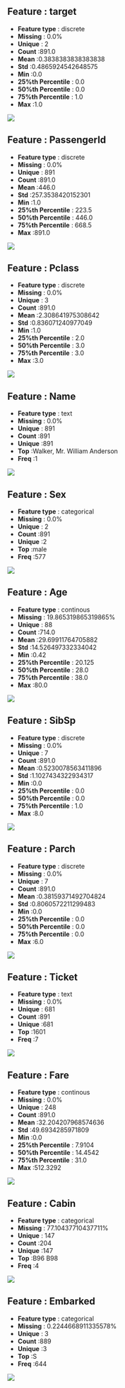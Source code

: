 ## Feature : target
- **Feature type** : discrete
- **Missing** : 0.0%
- **Unique** : 2
- **Count** :891.0
- **Mean** :0.3838383838383838
- **Std** :0.4865924542648575
- **Min** :0.0
- **25%th Percentile** : 0.0
- **50%th Percentile** : 0.0
- **75%th Percentile** : 1.0
- **Max** :1.0

![](target.png)
## Feature : PassengerId
- **Feature type** : discrete
- **Missing** : 0.0%
- **Unique** : 891
- **Count** :891.0
- **Mean** :446.0
- **Std** :257.3538420152301
- **Min** :1.0
- **25%th Percentile** : 223.5
- **50%th Percentile** : 446.0
- **75%th Percentile** : 668.5
- **Max** :891.0

![](PassengerId.png)
## Feature : Pclass
- **Feature type** : discrete
- **Missing** : 0.0%
- **Unique** : 3
- **Count** :891.0
- **Mean** :2.308641975308642
- **Std** :0.836071240977049
- **Min** :1.0
- **25%th Percentile** : 2.0
- **50%th Percentile** : 3.0
- **75%th Percentile** : 3.0
- **Max** :3.0

![](Pclass.png)
## Feature : Name
- **Feature type** : text
- **Missing** : 0.0%
- **Unique** : 891
- **Count** :891
- **Unique** :891
- **Top** :Walker, Mr. William Anderson
- **Freq** :1

![](Name.png)
## Feature : Sex
- **Feature type** : categorical
- **Missing** : 0.0%
- **Unique** : 2
- **Count** :891
- **Unique** :2
- **Top** :male
- **Freq** :577

![](Sex.png)
## Feature : Age
- **Feature type** : continous
- **Missing** : 19.865319865319865%
- **Unique** : 88
- **Count** :714.0
- **Mean** :29.69911764705882
- **Std** :14.526497332334042
- **Min** :0.42
- **25%th Percentile** : 20.125
- **50%th Percentile** : 28.0
- **75%th Percentile** : 38.0
- **Max** :80.0

![](Age.png)
## Feature : SibSp
- **Feature type** : discrete
- **Missing** : 0.0%
- **Unique** : 7
- **Count** :891.0
- **Mean** :0.5230078563411896
- **Std** :1.1027434322934317
- **Min** :0.0
- **25%th Percentile** : 0.0
- **50%th Percentile** : 0.0
- **75%th Percentile** : 1.0
- **Max** :8.0

![](SibSp.png)
## Feature : Parch
- **Feature type** : discrete
- **Missing** : 0.0%
- **Unique** : 7
- **Count** :891.0
- **Mean** :0.38159371492704824
- **Std** :0.8060572211299483
- **Min** :0.0
- **25%th Percentile** : 0.0
- **50%th Percentile** : 0.0
- **75%th Percentile** : 0.0
- **Max** :6.0

![](Parch.png)
## Feature : Ticket
- **Feature type** : text
- **Missing** : 0.0%
- **Unique** : 681
- **Count** :891
- **Unique** :681
- **Top** :1601
- **Freq** :7

![](Ticket.png)
## Feature : Fare
- **Feature type** : continous
- **Missing** : 0.0%
- **Unique** : 248
- **Count** :891.0
- **Mean** :32.204207968574636
- **Std** :49.6934285971809
- **Min** :0.0
- **25%th Percentile** : 7.9104
- **50%th Percentile** : 14.4542
- **75%th Percentile** : 31.0
- **Max** :512.3292

![](Fare.png)
## Feature : Cabin
- **Feature type** : categorical
- **Missing** : 77.10437710437711%
- **Unique** : 147
- **Count** :204
- **Unique** :147
- **Top** :B96 B98
- **Freq** :4

![](Cabin.png)
## Feature : Embarked
- **Feature type** : categorical
- **Missing** : 0.2244668911335578%
- **Unique** : 3
- **Count** :889
- **Unique** :3
- **Top** :S
- **Freq** :644

![](Embarked.png)
